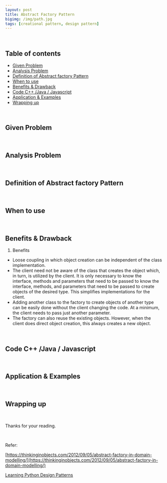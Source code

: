 ```yaml
---
layout: post
title: Abstract Factory Pattern
bigimg: /img/path.jpg
tags: [creational pattern, design pattern]
---
```


<br>

## Table of contents
- [Given Problem](#given-problem)
- [Analysis Problem](#analysis-problem)
- [Definition of Abstract factory Pattern](#definition-of-abstract-factory-pattern)
- [When to use](#when-to-use)
- [Benefits & Drawback](#benefits-&-drawback)
- [Code C++ /Java / Javascript](#code-c++-java-javascript)
- [Application & Examples](#application-&-examples)
- [Wrapping up](#wrapping-up)


<br>

## Given Problem 



<br>

## Analysis Problem



<br>

## Definition of Abstract factory Pattern



<br>

## When to use



<br>

## Benefits & Drawback
1. Benefits
- Loose coupling in which object creation can be independent of the class implementation.
- The client need not be aware of the class that creates the object which, in turn, is utilized by the client. It is only necessary to know the interface, methods and parameters that need to be passed to know the interface, methods, and parameters that need to be passed to create objects of the desired type. This simplifies implementations for the client.
- Adding another class to the factory to create objects of another type can be easily done without the client changing the code. At a minimum, the client needs to pass just another parameter.
- The factory can also reuse the existing objects. However, when the client does direct object creation, this always creates a new object.

<br>

## Code C++ /Java / Javascript



<br>

## Application & Examples



<br>

## Wrapping up





<br>

Thanks for your reading.

<br>

Refer: 

[https://thinkinginobjects.com/2012/09/05/abstract-factory-in-domain-modelling/](https://thinkinginobjects.com/2012/09/05/abstract-factory-in-domain-modelling/)

[Learning Python Design Patterns](https://www.amazon.com/Learning-Python-Design-Patterns-Second/dp/178588803X)

